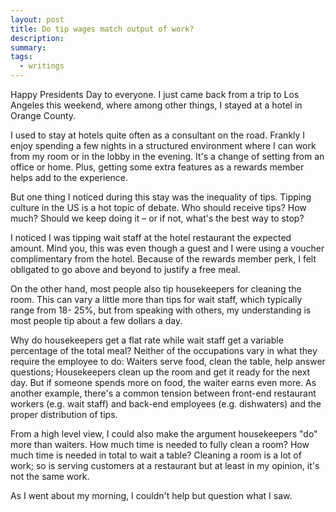 ```yaml
---
layout: post
title: Do tip wages match output of work?
description:
summary:
tags:
  - writings
---
```


Happy Presidents Day to everyone. I just came back from a trip to Los Angeles this weekend, where among other things, I stayed at a hotel in Orange County.

I used to stay at hotels quite often as a consultant on the road. Frankly I enjoy spending a few nights in a structured environment where I can work from my room or in the lobby in the evening. It's a change of setting from an office or home. Plus, getting some extra features as a rewards member helps add to the experience.

But one thing I noticed during this stay was the inequality of tips. Tipping culture in the US is a hot topic of debate. Who should receive tips? How much? Should we keep doing it – or if not, what's the best way to stop?

I noticed I was tipping wait staff at the hotel restaurant the expected amount. Mind you, this was even though a guest and I were using a voucher complimentary from the hotel. Because of the rewards member perk, I felt obligated to go above and beyond to justify a free meal.

On the other hand, most people also tip housekeepers for cleaning the room. This can vary a little more than tips for wait staff, which typically range from 18- 25%, but from speaking with others, my understanding is most people tip about a few dollars a day.

Why do housekeepers get a flat rate while wait staff get a variable percentage of the total meal? Neither of the occupations vary in what they require the employee to do: Waiters serve food, clean the table, help answer questions; Housekeepers clean up the room and get it ready for the next day. But if someone spends more on food, the waiter earns even more. As another example, there's a common tension between front-end restaurant workers (e.g. wait staff) and back-end employees (e.g. dishwaters) and the proper distribution of tips.

From a high level view, I could also make the argument housekeepers "do" more than waiters. How much time is needed to fully clean a room? How much time is needed in total to wait a table? Cleaning a room is a lot of work; so is serving customers at a restaurant but at least in my opinion, it's not the same work.

As I went about my morning, I couldn't help but question what I saw.
